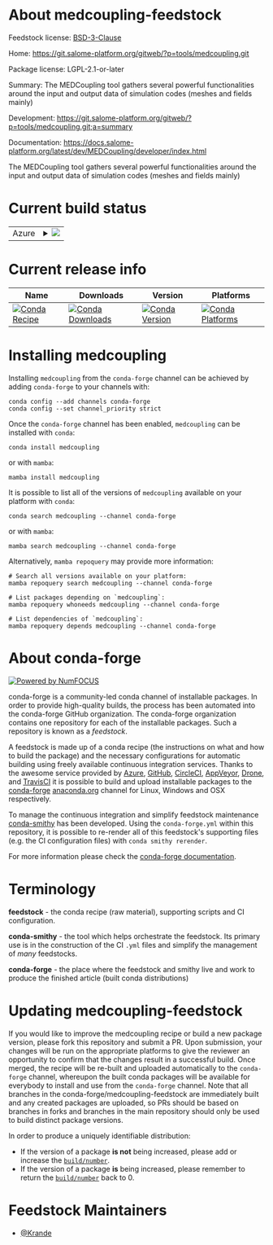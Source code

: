 About medcoupling-feedstock
===========================

Feedstock license: [BSD-3-Clause](https://github.com/conda-forge/medcoupling-feedstock/blob/main/LICENSE.txt)

Home: https://git.salome-platform.org/gitweb/?p=tools/medcoupling.git

Package license: LGPL-2.1-or-later

Summary: The MEDCoupling tool gathers several powerful functionalities around the input and output data of simulation codes (meshes and fields mainly)

Development: https://git.salome-platform.org/gitweb/?p=tools/medcoupling.git;a=summary

Documentation: https://docs.salome-platform.org/latest/dev/MEDCoupling/developer/index.html

The MEDCoupling tool gathers several powerful functionalities around the input and output data of simulation codes (meshes and fields mainly)


Current build status
====================


<table>
    
  <tr>
    <td>Azure</td>
    <td>
      <details>
        <summary>
          <a href="https://dev.azure.com/conda-forge/feedstock-builds/_build/latest?definitionId=21871&branchName=main">
            <img src="https://dev.azure.com/conda-forge/feedstock-builds/_apis/build/status/medcoupling-feedstock?branchName=main">
          </a>
        </summary>
        <table>
          <thead><tr><th>Variant</th><th>Status</th></tr></thead>
          <tbody><tr>
              <td>linux_64_numpy1.22python3.10.____cpython</td>
              <td>
                <a href="https://dev.azure.com/conda-forge/feedstock-builds/_build/latest?definitionId=21871&branchName=main">
                  <img src="https://dev.azure.com/conda-forge/feedstock-builds/_apis/build/status/medcoupling-feedstock?branchName=main&jobName=linux&configuration=linux%20linux_64_numpy1.22python3.10.____cpython" alt="variant">
                </a>
              </td>
            </tr><tr>
              <td>linux_64_numpy1.22python3.9.____cpython</td>
              <td>
                <a href="https://dev.azure.com/conda-forge/feedstock-builds/_build/latest?definitionId=21871&branchName=main">
                  <img src="https://dev.azure.com/conda-forge/feedstock-builds/_apis/build/status/medcoupling-feedstock?branchName=main&jobName=linux&configuration=linux%20linux_64_numpy1.22python3.9.____cpython" alt="variant">
                </a>
              </td>
            </tr><tr>
              <td>linux_64_numpy1.23python3.11.____cpython</td>
              <td>
                <a href="https://dev.azure.com/conda-forge/feedstock-builds/_build/latest?definitionId=21871&branchName=main">
                  <img src="https://dev.azure.com/conda-forge/feedstock-builds/_apis/build/status/medcoupling-feedstock?branchName=main&jobName=linux&configuration=linux%20linux_64_numpy1.23python3.11.____cpython" alt="variant">
                </a>
              </td>
            </tr><tr>
              <td>linux_64_numpy1.26python3.12.____cpython</td>
              <td>
                <a href="https://dev.azure.com/conda-forge/feedstock-builds/_build/latest?definitionId=21871&branchName=main">
                  <img src="https://dev.azure.com/conda-forge/feedstock-builds/_apis/build/status/medcoupling-feedstock?branchName=main&jobName=linux&configuration=linux%20linux_64_numpy1.26python3.12.____cpython" alt="variant">
                </a>
              </td>
            </tr><tr>
              <td>win_64_numpy1.22python3.10.____cpython</td>
              <td>
                <a href="https://dev.azure.com/conda-forge/feedstock-builds/_build/latest?definitionId=21871&branchName=main">
                  <img src="https://dev.azure.com/conda-forge/feedstock-builds/_apis/build/status/medcoupling-feedstock?branchName=main&jobName=win&configuration=win%20win_64_numpy1.22python3.10.____cpython" alt="variant">
                </a>
              </td>
            </tr><tr>
              <td>win_64_numpy1.22python3.9.____cpython</td>
              <td>
                <a href="https://dev.azure.com/conda-forge/feedstock-builds/_build/latest?definitionId=21871&branchName=main">
                  <img src="https://dev.azure.com/conda-forge/feedstock-builds/_apis/build/status/medcoupling-feedstock?branchName=main&jobName=win&configuration=win%20win_64_numpy1.22python3.9.____cpython" alt="variant">
                </a>
              </td>
            </tr><tr>
              <td>win_64_numpy1.23python3.11.____cpython</td>
              <td>
                <a href="https://dev.azure.com/conda-forge/feedstock-builds/_build/latest?definitionId=21871&branchName=main">
                  <img src="https://dev.azure.com/conda-forge/feedstock-builds/_apis/build/status/medcoupling-feedstock?branchName=main&jobName=win&configuration=win%20win_64_numpy1.23python3.11.____cpython" alt="variant">
                </a>
              </td>
            </tr><tr>
              <td>win_64_numpy1.26python3.12.____cpython</td>
              <td>
                <a href="https://dev.azure.com/conda-forge/feedstock-builds/_build/latest?definitionId=21871&branchName=main">
                  <img src="https://dev.azure.com/conda-forge/feedstock-builds/_apis/build/status/medcoupling-feedstock?branchName=main&jobName=win&configuration=win%20win_64_numpy1.26python3.12.____cpython" alt="variant">
                </a>
              </td>
            </tr>
          </tbody>
        </table>
      </details>
    </td>
  </tr>
</table>

Current release info
====================

| Name | Downloads | Version | Platforms |
| --- | --- | --- | --- |
| [![Conda Recipe](https://img.shields.io/badge/recipe-medcoupling-green.svg)](https://anaconda.org/conda-forge/medcoupling) | [![Conda Downloads](https://img.shields.io/conda/dn/conda-forge/medcoupling.svg)](https://anaconda.org/conda-forge/medcoupling) | [![Conda Version](https://img.shields.io/conda/vn/conda-forge/medcoupling.svg)](https://anaconda.org/conda-forge/medcoupling) | [![Conda Platforms](https://img.shields.io/conda/pn/conda-forge/medcoupling.svg)](https://anaconda.org/conda-forge/medcoupling) |

Installing medcoupling
======================

Installing `medcoupling` from the `conda-forge` channel can be achieved by adding `conda-forge` to your channels with:

```
conda config --add channels conda-forge
conda config --set channel_priority strict
```

Once the `conda-forge` channel has been enabled, `medcoupling` can be installed with `conda`:

```
conda install medcoupling
```

or with `mamba`:

```
mamba install medcoupling
```

It is possible to list all of the versions of `medcoupling` available on your platform with `conda`:

```
conda search medcoupling --channel conda-forge
```

or with `mamba`:

```
mamba search medcoupling --channel conda-forge
```

Alternatively, `mamba repoquery` may provide more information:

```
# Search all versions available on your platform:
mamba repoquery search medcoupling --channel conda-forge

# List packages depending on `medcoupling`:
mamba repoquery whoneeds medcoupling --channel conda-forge

# List dependencies of `medcoupling`:
mamba repoquery depends medcoupling --channel conda-forge
```


About conda-forge
=================

[![Powered by
NumFOCUS](https://img.shields.io/badge/powered%20by-NumFOCUS-orange.svg?style=flat&colorA=E1523D&colorB=007D8A)](https://numfocus.org)

conda-forge is a community-led conda channel of installable packages.
In order to provide high-quality builds, the process has been automated into the
conda-forge GitHub organization. The conda-forge organization contains one repository
for each of the installable packages. Such a repository is known as a *feedstock*.

A feedstock is made up of a conda recipe (the instructions on what and how to build
the package) and the necessary configurations for automatic building using freely
available continuous integration services. Thanks to the awesome service provided by
[Azure](https://azure.microsoft.com/en-us/services/devops/), [GitHub](https://github.com/),
[CircleCI](https://circleci.com/), [AppVeyor](https://www.appveyor.com/),
[Drone](https://cloud.drone.io/welcome), and [TravisCI](https://travis-ci.com/)
it is possible to build and upload installable packages to the
[conda-forge](https://anaconda.org/conda-forge) [anaconda.org](https://anaconda.org/)
channel for Linux, Windows and OSX respectively.

To manage the continuous integration and simplify feedstock maintenance
[conda-smithy](https://github.com/conda-forge/conda-smithy) has been developed.
Using the ``conda-forge.yml`` within this repository, it is possible to re-render all of
this feedstock's supporting files (e.g. the CI configuration files) with ``conda smithy rerender``.

For more information please check the [conda-forge documentation](https://conda-forge.org/docs/).

Terminology
===========

**feedstock** - the conda recipe (raw material), supporting scripts and CI configuration.

**conda-smithy** - the tool which helps orchestrate the feedstock.
                   Its primary use is in the construction of the CI ``.yml`` files
                   and simplify the management of *many* feedstocks.

**conda-forge** - the place where the feedstock and smithy live and work to
                  produce the finished article (built conda distributions)


Updating medcoupling-feedstock
==============================

If you would like to improve the medcoupling recipe or build a new
package version, please fork this repository and submit a PR. Upon submission,
your changes will be run on the appropriate platforms to give the reviewer an
opportunity to confirm that the changes result in a successful build. Once
merged, the recipe will be re-built and uploaded automatically to the
`conda-forge` channel, whereupon the built conda packages will be available for
everybody to install and use from the `conda-forge` channel.
Note that all branches in the conda-forge/medcoupling-feedstock are
immediately built and any created packages are uploaded, so PRs should be based
on branches in forks and branches in the main repository should only be used to
build distinct package versions.

In order to produce a uniquely identifiable distribution:
 * If the version of a package **is not** being increased, please add or increase
   the [``build/number``](https://docs.conda.io/projects/conda-build/en/latest/resources/define-metadata.html#build-number-and-string).
 * If the version of a package **is** being increased, please remember to return
   the [``build/number``](https://docs.conda.io/projects/conda-build/en/latest/resources/define-metadata.html#build-number-and-string)
   back to 0.

Feedstock Maintainers
=====================

* [@Krande](https://github.com/Krande/)


